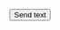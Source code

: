 <!DOCTYPE html>
<html>
<head>
    <script src="https://telegram.org/js/telegram-web-app.js"></script>
    <script>
        function sendData() {
            Telegram.WebApp.sendData("Тест");
        }
    </script>
</head>
<body>
    <button onclick="sendData()">Send text</button>
</body>
</html>
